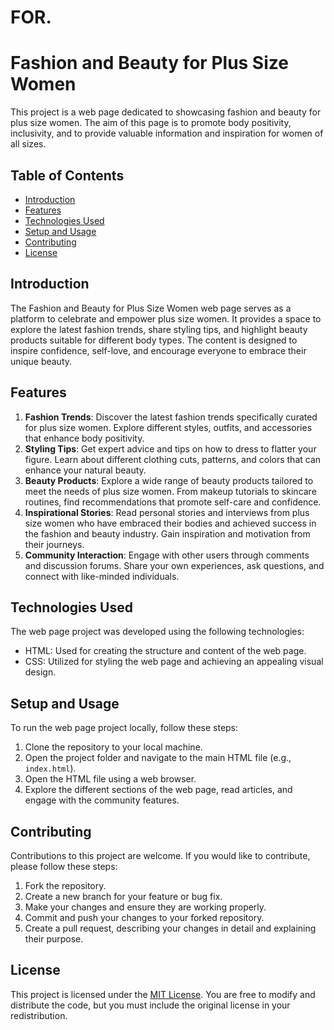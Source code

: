 # FOR.
# Fashion and Beauty for Plus Size Women

This project is a web page dedicated to showcasing fashion and beauty for plus size women. The aim of this page is to promote body positivity, inclusivity, and to provide valuable information and inspiration for women of all sizes.

## Table of Contents
- [Introduction](#introduction)
- [Features](#features)
- [Technologies Used](#technologies-used)
- [Setup and Usage](#setup-and-usage)
- [Contributing](#contributing)
- [License](#license)

## Introduction
The Fashion and Beauty for Plus Size Women web page serves as a platform to celebrate and empower plus size women. It provides a space to explore the latest fashion trends, share styling tips, and highlight beauty products suitable for different body types. The content is designed to inspire confidence, self-love, and encourage everyone to embrace their unique beauty.

## Features
1. **Fashion Trends**: Discover the latest fashion trends specifically curated for plus size women. Explore different styles, outfits, and accessories that enhance body positivity.
2. **Styling Tips**: Get expert advice and tips on how to dress to flatter your figure. Learn about different clothing cuts, patterns, and colors that can enhance your natural beauty.
3. **Beauty Products**: Explore a wide range of beauty products tailored to meet the needs of plus size women. From makeup tutorials to skincare routines, find recommendations that promote self-care and confidence.
4. **Inspirational Stories**: Read personal stories and interviews from plus size women who have embraced their bodies and achieved success in the fashion and beauty industry. Gain inspiration and motivation from their journeys.
5. **Community Interaction**: Engage with other users through comments and discussion forums. Share your own experiences, ask questions, and connect with like-minded individuals.

## Technologies Used
The web page project was developed using the following technologies:
- HTML: Used for creating the structure and content of the web page.
- CSS: Utilized for styling the web page and achieving an appealing visual design.

## Setup and Usage
To run the web page project locally, follow these steps:
1. Clone the repository to your local machine.
2. Open the project folder and navigate to the main HTML file (e.g., `index.html`).
3. Open the HTML file using a web browser.
4. Explore the different sections of the web page, read articles, and engage with the community features.

## Contributing
Contributions to this project are welcome. If you would like to contribute, please follow these steps:
1. Fork the repository.
2. Create a new branch for your feature or bug fix.
3. Make your changes and ensure they are working properly.
4. Commit and push your changes to your forked repository.
5. Create a pull request, describing your changes in detail and explaining their purpose.

## License
This project is licensed under the [MIT License](LICENSE). You are free to modify and distribute the code, but you must include the original license in your redistribution.
